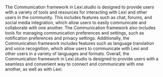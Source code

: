 The Communication framework in Lexi.studio is designed to provide users with a variety of tools and resources for interacting with Lexi and other users in the community. This includes features such as chat, forums, and social media integration, which allow users to easily communicate and collaborate with one another. The Communication framework also includes tools for managing communication preferences and settings, such as notification preferences and privacy settings. Additionally, the Communication framework includes features such as language translation and voice recognition, which allow users to communicate with Lexi and other users in a variety of languages and formats. Overall, the Communication framework in Lexi.studio is designed to provide users with a seamless and convenient way to connect and communicate with one another, as well as with Lexi.